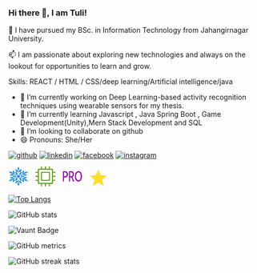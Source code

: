 ### Hi there 👋, I am Tuli!
👋 I have pursued my BSc. in Information Technology from Jahangirnagar University.

📫 I am passionate about exploring new technologies and always on the lookout for opportunities to learn and grow.

Skills: REACT / HTML / CSS/deep learning/Artificial intelligence/java

- 🔭 I’m currently working on  Deep Learning-based activity recognition techniques using wearable sensors for my thesis. 
- 🌱 I’m currently learning Javascript , Java Spring Boot , Game Development(Unity),Mern Stack Development and SQL 
- 👯 I’m looking to collaborate on github 
- 😄 Pronouns: She/Her 


[<img src='https://cdn.jsdelivr.net/npm/simple-icons@3.0.1/icons/github.svg' alt='github' height='40'>](https://github.com/https://github.com/SidratulAfrida)  [<img src='https://cdn.jsdelivr.net/npm/simple-icons@3.0.1/icons/linkedin.svg' alt='linkedin' height='40'>](https://www.linkedin.com/in/https://www.linkedin.com/in/sidratul-afrida-104b7820b?utm_source=share&utm_campaign=share_via&utm_content=profile&utm_medium=android_app/)  [<img src='https://cdn.jsdelivr.net/npm/simple-icons@3.0.1/icons/facebook.svg' alt='facebook' height='40'>](https://www.facebook.com/https://www.facebook.com/sidratulafrida)  [<img src='https://cdn.jsdelivr.net/npm/simple-icons@3.0.1/icons/instagram.svg' alt='instagram' height='40'>](https://www.instagram.com/https://www.instagram.com/bru_sh31?igsh=ZXV1YWIza245cWcz/)  

<a href='https://archiveprogram.github.com/'><img src='https://raw.githubusercontent.com/acervenky/animated-github-badges/master/assets/acbadge.gif' width='40' height='40'></a> <a href='https://docs.github.com/en/developers'><img src='https://raw.githubusercontent.com/acervenky/animated-github-badges/master/assets/devbadge.gif' width='40' height='40'></a> <a href='https://github.com/pricing'><img src='https://raw.githubusercontent.com/acervenky/animated-github-badges/master/assets/pro.gif' width='40' height='40'></a> <a href='https://stars.github.com/'><img src='https://raw.githubusercontent.com/acervenky/animated-github-badges/master/assets/starbadge.gif' width='35' height='35'></a> 

[![Top Langs](https://github-readme-stats.vercel.app/api/top-langs/?username=https://github.com/SidratulAfrida)](https://github.com/anuraghazra/github-readme-stats)

![GitHub stats](https://github-readme-stats.vercel.app/api?username=https://github.com/SidratulAfrida&show_icons=true&count_private=true)  

![Vaunt Badge](https://api.vaunt.dev/v1/github/entities/https://github.com/SidratulAfrida/contributions?format=svg&private=true)  

![GitHub metrics](https://metrics.lecoq.io/https://github.com/SidratulAfrida)  

![GitHub streak stats](https://streak-stats.demolab.com/?user=https://github.com/SidratulAfrida)  

